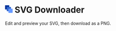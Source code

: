 # <img src="favicon.png" width="25"/> SVG Downloader
Edit and preview your SVG, then download as a PNG.
